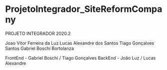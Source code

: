 # ProjetoIntegrador_SiteReformCompany

PROJETO INTEGRADOR 2020.2

Joao Vitor Ferreira da Luz
Lucas Alexandre dos Santos
Tiago Gonçalves Santos
Gabriel Boschi Bortolanza


FrontEnd - Gabriel Boschi / Tiago Gonçalves
BackEnd - João Luz / Lucas Alexandre
